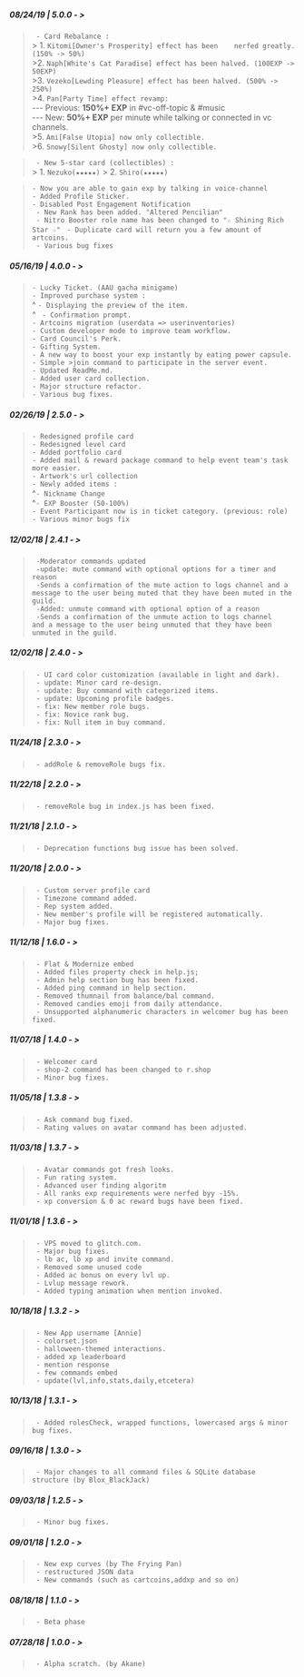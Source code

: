 ##### **08/24/19 | 5.0.0 - >**

   >` - Card Rebalance :`   
         > 1. `Kitomi[Owner's Prosperity] effect has been    nerfed greatly. (150% -> 50%)  `   
         >2. `Naph[White's Cat Paradise] effect has been halved. (100EXP -> 50EXP) `  
         >3. `Vezeko[Lewding Pleasure] effect has been halved. (500% -> 250%)   `  
         >4. `Pan[Party Time] effect revamp:  `  
            --- Previous: **150%+ EXP** in #vc-off-topic & #music   
            --- New: **50%+ EXP** per minute while talking or connected in vc channels.  
         >5. `Ami[False Utopia] now only collectible.`     
         >6. `Snowy[Silent Ghosty] now only collectible.`   

   >` - New 5-star card (collectibles) :`    
      > 1. `Nezuko(★★★★★)`
      > 2. `Shiro(★★★★★)`

   >` - Now you are able to gain exp by talking in voice-channel `  
   >` - Added Profile Sticker. `   
   >` - Disabled Post Engagement Notification `    
   >` - New Rank has been added. "Altered Pencilian"`    
   >` - Nitro Booster role name has been changed to "☆ Shining Rich Star ☆"`
   >` - Duplicate card will return you a few amount of artcoins.`      
   >` - Various bug fixes` 



##### **05/16/19 | 4.0.0 - >**
   >` - Lucky Ticket. (AAU gacha minigame) `  
   >` - Improved purchase system : `  
         ^ ` - Displaying the preview of the item. `  
         ^ ` - Confirmation prompt.`  
   >` - Artcoins migration (userdata => userinventories) `  
   >` - Custom developer mode to improve team workflow. `  
   >` - Card Council's Perk. `  
   >` - Gifting System. `  
   >` - A new way to boost your exp instantly by eating power capsule. `  
   >` - Simple >join command to participate in the server event. `  
   >` - Updated ReadMe.md. `  
   >` - Added user card collection. `  
   >` - Major structure refactor. `  
   >` - Various bug fixes. `  



##### **02/26/19 | 2.5.0 - >** 

   >` - Redesigned profile card  `   
   >` - Redesigned level card  `  
   >` - Added portfolio card  `  
   >` - Added mail & reward package command to help event team's task more easier.  `     
   >` - Artwork's url collection  `    
   >` - Newly added items :  `    
   			 ^` - Nickname Change  `  
   			 ^` - EXP Booster (50-100%)  `    
   >` - Event Participant now is in ticket category. (previous: role)  `    			
   >` - Various minor bugs fix  `    

##### **12/02/18 | 2.4.1 - >** 

   >` -Moderator commands updated`  
   >` -update: mute command with optional options for a timer and reason`  
   >` -Sends a confirmation of the mute action to logs channel and a message to the user being muted that they have been muted in the guild.`  
   >` -Added: unmute command with optional option of a reason`  
   >` -Sends a confirmation of the unmute action to logs channel     and a message to the user being unmuted that they have been    unmuted in the guild.`  
	
##### **12/02/18 | 2.4.0 - >** 

   >` - UI card color customization (available in light and dark).`  
   >` - update: Minor card re-design.`  
   >` - update: Buy command with categorized items.`  
   >` - update: Upcoming profile badges.`  
   >` - fix: New member role bugs.`  
   >` - fix: Novice rank bug.`  
   >` - fix: Null item in buy command.`  

##### **11/24/18 | 2.3.0 - >** 

   >` - addRole & removeRole bugs fix.`
   
##### **11/22/18 | 2.2.0 - >** 

   >` - removeRole bug in index.js has been fixed.`
  
##### **11/21/18 | 2.1.0 - >** 

   >` - Deprecation functions bug issue has been solved.`
  
##### **11/20/18 | 2.0.0 - >** 

   >` - Custom server profile card`  
   >` - Timezone command added.`  
   >` - Rep system added.`  
   >` - New member's profile will be registered automatically.`  
   >` - Major bug fixes.`

##### **11/12/18 | 1.6.0 - >**

   >` - Flat & Modernize embed`  
   >` - Added files property check in help.js;`  
   >` - Admin help section bug has been fixed.`  
   >` - Added ping command in help section.`  
   >` - Removed thumnail from balance/bal command.`  
   >` - Removed candies emoji from daily attendance.`  
   >` - Unsupported alphanumeric characters in welcomer bug has been fixed.`

##### **11/07/18 | 1.4.0 - >**

   >` - Welcomer card`  
   >` - shop-2 command has been changed to r.shop`  
   >` - Minor bug fixes.`  

##### **11/05/18 | 1.3.8 - >** 

   >` - Ask command bug fixed.`  
   >` - Rating values on avatar command has been adjusted.`

##### **11/03/18 | 1.3.7 - >** 

   >` - Avatar commands got fresh looks.`  
   >` - Fun rating system.`  
   >` - Advanced user finding algoritm`  
   >` - All ranks exp requirements were nerfed byy -15%.`  
   >` - xp conversion & 0 ac reward bugs have been fixed.`

##### **11/01/18 | 1.3.6 - >** 

   >` - VPS moved to glitch.com.`  
   >` - Major bug fixes.`  
   >` - lb ac, lb xp and invite command.`  
   >` - Removed some unused code`  
   >` - Added ac bonus on every lvl up.`  
   >` - Lvlup message rework.`  
   >` - Added typing animation when mention invoked.`

##### **10/18/18 | 1.3.2 - >**

   >` - New App username [Annie]`  
   >` - colorset.json`  
   >` - halloween-themed interactions.`  
   >` - added xp leaderboard`  
   >` - mention response`  
   >` - few commands embed`  
   >` - update(lvl,info,stats,daily,etcetera)`  
   
##### **10/13/18 | 1.3.1 -** > 

   >` - Added rolesCheck, wrapped functions, lowercased args & minor bug fixes.`

##### **09/16/18 | 1.3.0 - >**

   >` - Major changes to all command files & SQLite database structure (by Blox_BlackJack)`

##### **09/03/18 | 1.2.5 - >**

   >` - Minor bug fixes.`

##### **09/01/18 | 1.2.0 - >** 

   >` - New exp curves (by The Frying Pan)`  
   >` - restructured JSON data`  
   >` - New commands (such as cartcoins,addxp and so on)`  

##### **08/18/18 | 1.1.0 - >**

   >` - Beta phase`

##### **07/28/18 | 1.0.0 - >**

   >` - Alpha scratch. (by Akane)`